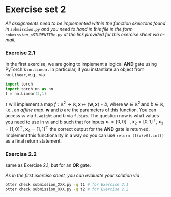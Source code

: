 # Exercise set 2

*All assignments need to be implemented within the function skeletons found in `submission.py`
and you need to hand in this file in the form `submission_<STUDENTID>.py` at the link provided
for this exercise sheet via e-mail.*

### Exercise 2.1

In the first exercise, we are going to implement a logical **AND** gate using PyTorch's 
`nn.Linear`. In particular, if you instantiate an object from `nn.Linear`, e.g., via 
```python
import torch
import torch.nn as nn
f = nn.Linear(2,1)
```
`f` will implement a map $f: \mathbb{R}^2 \to \mathbb{R}, \mathbf{x} \mapsto \langle \mathbf{w},\mathbf{x}\rangle + b$, where $\mathbf{w} \in \mathbb{R}^2$ and $b \in \mathbb{R}$, i.e., an *affine map*.  $\mathbf{w}$ and $b$ are the parameters of this function. You can access $\mathbb{w}$ via 
`f.weight` and $b$ via `f.bias`. The question now is what values you need to use in $\mathbb{w}$ and $b$ such that for inputs $\mathbf{x}_1 = [0,0]^\top$, $\mathbf{x}_2 = [0,1]^\top$, $\mathbf{x}_3 = [1,0]^\top$, $\mathbf{x}_4 = [1,1]^\top$ the correct output for the **AND** gate is returned. Implement this functionality in a way so you can use `return (f(x)>0).int()` as a final return 
statement.

### Exercise 2.2

same as Exercise 2.1, but for an **OR** gate.

*As in the first exercise sheet, you can evaluate your solution via*

```bash
otter check submission_XXX.py -q t1 # for Exercise 2.1
otter check submission_XXX.py -q t2 # for Exercise 2.2
```
